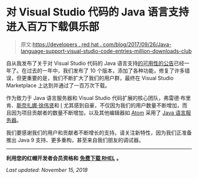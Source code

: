 # 对 Visual Studio 代码的 Java 语言支持进入百万下载俱乐部

> 原文:[https://developers . red hat . com/blog/2017/09/26/Java-language-support-visual-studio-code-entries-million-downloads-club](https://developers.redhat.com/blog/2017/09/26/java-language-support-visual-studio-code-enters-million-downloads-club)

自从我发布了关于对 Visual Studio 代码的 Java 语言支持[的可用性的](https://marketplace.visualstudio.com/items?itemName=redhat.java)[公告](https://developers.redhat.com/blog/2016/09/19/java-language-support-for-visual-studio-code-has-landed/)已经一年了。在过去的一年中，我们发布了 10 个版本，添加了各种功能，修复了许多错误，但更重要的是，我们不断扩大了我们的用户群，最终在 Visual Studio Marketplace 上达到并通过了一百万次下载。

作为致力于 Java 语言服务器和 Visual Studio 代码扩展的核心团队，弗雷德·布里肯、[斯奈扎娜·徐伟贤](https://github.com/snjeza)和 [I](https://github.com/gorkem/) 尤其感到自豪，不仅因为我们的用户数量不断增加，而且因为项目贡献者的数量不断增加，以及其他编辑器如 [Atom](https://github.com/atom/ide-java) 采用了 [Java 语言服务器](https://github.com/eclipse/eclipse.jdt.ls)。

我们要感谢我们的用户和贡献者不断增长的支持。请关注新特性，因为我们正准备推出 Java 9 支持、更多重构，甚至来自我们朋友的调试器。

* * *

**利用您的红帽开发者会员资格和** [**免费下载 RHEL**](http://developers.redhat.com/products/rhel/download/) **。**

*Last updated: November 15, 2018*